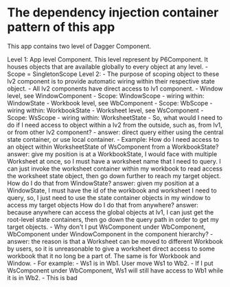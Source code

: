 # The dependency injection container pattern of this app

This app contains two level of Dagger Component.

Level 1: App level Component. This level represent by P6Component. It houses objects that are available globally to every object at any level.
    - Scope = SingletonScope
Level 2:
    - The purpose of scoping object to these lv2 component is to provide automatic wiring within their respective state object.
    - All lv2 components have direct access to lv1 component.
    - Window level, see WindowComponent
        - Scope: WindowScope
        - wiring within: WindowState
    - Workbook level, see WbComponent
        - Scope: WbScope
        - wiring within: WorkbookState
    - Worksheet level, see WsComponent
        - Scope: WsScope
        - wiring within: WorksheetState
    - So, what would I need to do if I need access to object within a lv2 from the outside, such as, from lv1, or from other lv2 component?
        - answer: direct query either using the central state container, or use local container.
        - Example:
            How do I need access to an object within WorksheetState of WsComponent from a WorkbookState?
                answer: give my position is at a WorkbookState, I would face with multiple Worksheet at once, so I must have a worksheet name that I need to query. I can just invoke the worksheet container within my workbook to read access the worksheet state object, then go down further to reach my target object.
            How do I do that from WindowState?
                answer: given my position at a WindowState, I must have the id of the workbook and worksheet I need to query, so, I just need to use the state container objects in my window to access my target objects
            How do I do that from anywhere?
                answer: because anywhere can access the global objects at lv1, I can just get the root-level state containers, then go down the query path in order to get my target objects.
    - Why don't I put WsComponent under WbComponent, WbComponent under WindowComponent in the component hierarchy? 
        - answer: the reason is that a Worksheet can be moved to different Workbook by users, so it is unreasonable to give a worksheet direct access to some workbook that it no long be a part of. The same is for Workbook and Window.
            - For example: 
                - Ws1 is in Wb1. User move Ws1 to Wb2.
                - If I put WsComponent under WbComponent, Ws1 will still have access to Wb1 while it is in Wb2.
                - This is bad
            

